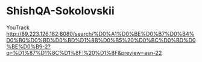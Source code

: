 # ShishQA-Sokolovskii

YouTrack http://89.223.126.182:8080/search/%D0%A1%D0%BE%D0%B7%D0%B4%D0%B0%D0%BD%D0%BD%D1%8B%D0%B5%20%D0%BC%D0%BD%D0%BE%D0%B9-2?q=%D1%87%D1%8C%D1%8F:%20%D1%8F&preview=asn-22
